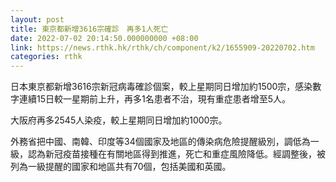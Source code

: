```yaml
---
layout: post
title: 東京都新增3616宗確診　再多1人死亡
date: 2022-07-02 20:14:50.000000000 +08:00
link: https://news.rthk.hk/rthk/ch/component/k2/1655909-20220702.htm
categories: rthk
---
```


日本東京都新增3616宗新冠病毒確診個案，較上星期同日增加約1500宗，感染數字連續15日較一星期前上升，再多1名患者不治，現有重症患者增至5人。

大阪府再多2545人染疫，較上星期同日增加約1000宗。

外務省把中國、南韓、印度等34個國家及地區的傳染病危險提醒級別，調低為一級，認為新冠疫苗接種在有關地區得到推進，死亡和重症風險降低。經調整後，被列為一級提醒的國家和地區共有70個，包括美國和英國。
